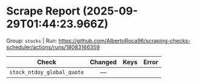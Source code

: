 # Scrape Report (2025-09-29T01:44:23.966Z)

Group: `stocks`  |  Run: https://github.com/AlbertoRoca96/scraping-checks-scheduler/actions/runs/18083166359

| Check | Changed | Keys | Error |
|---|:---:|:--|:--|
| `stock_ntdoy_global_quote` | — |  |  |
